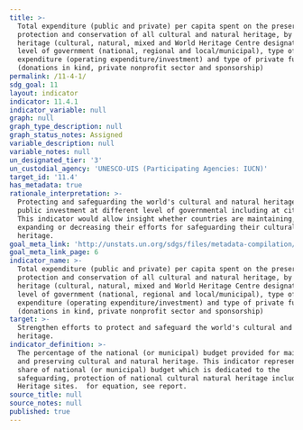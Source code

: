 ```yaml
---
title: >-
  Total expenditure (public and private) per capita spent on the preservation,
  protection and conservation of all cultural and natural heritage, by type of
  heritage (cultural, natural, mixed and World Heritage Centre designation),
  level of government (national, regional and local/municipal), type of
  expenditure (operating expenditure/investment) and type of private funding
  (donations in kind, private nonprofit sector and sponsorship)
permalink: /11-4-1/
sdg_goal: 11
layout: indicator
indicator: 11.4.1
indicator_variable: null
graph: null
graph_type_description: null
graph_status_notes: Assigned
variable_description: null
variable_notes: null
un_designated_tier: '3'
un_custodial_agency: 'UNESCO-UIS (Participating Agencies: IUCN)'
target_id: '11.4'
has_metadata: true
rationale_interpretation: >-
  Protecting and safeguarding the world's cultural and natural heritage require
  public investment at different level of governmental including at city level.
  This indicator would allow insight whether countries are maintaining,
  expanding or decreasing their efforts for safeguarding their cultural natural
  heritage.
goal_meta_link: 'http://unstats.un.org/sdgs/files/metadata-compilation/Metadata-Goal-11.pdf'
goal_meta_link_page: 6
indicator_name: >-
  Total expenditure (public and private) per capita spent on the preservation,
  protection and conservation of all cultural and natural heritage, by type of
  heritage (cultural, natural, mixed and World Heritage Centre designation),
  level of government (national, regional and local/municipal), type of
  expenditure (operating expenditure/investment) and type of private funding
  (donations in kind, private nonprofit sector and sponsorship)
target: >-
  Strengthen efforts to protect and safeguard the world's cultural and natural
  heritage.
indicator_definition: >-
  The percentage of the national (or municipal) budget provided for maintaining
  and preserving cultural and natural heritage. This indicator represents the
  share of national (or municipal) budget which is dedicated to the
  safeguarding, protection of national cultural natural heritage including World
  Heritage sites.  for equation, see report.
source_title: null
source_notes: null
published: true
---
```

